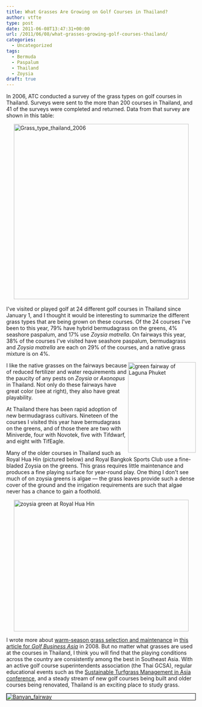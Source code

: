 ```yaml
---
title: What Grasses Are Growing on Golf Courses in Thailand?
author: vtfte
type: post
date: 2011-06-08T13:47:31+00:00
url: /2011/06/08/what-grasses-growing-golf-courses-thailand/
categories:
  - Uncategorized
tags:
  - Bermuda
  - Paspalum
  - Thailand
  - Zoysia
draft: true
---
```

In 2006, ATC conducted a survey of the grass types on golf courses in Thailand. Surveys were sent to the more than 200 courses in Thailand, and 41 of the surveys were completed and returned. Data from that survey are shown in this table:

<a href="http://micahwoods.typepad.com/.a/6a00e553d5d1108833015432dbfb6b970c-popup" onclick="window.open( this.href, &#39;_blank&#39;, &#39;width=640,height=480,scrollbars=no,resizable=no,toolbar=no,directories=no,location=no,menubar=no,status=no,left=0,top=0&#39; ); return false" style="display: inline;"><img alt="Grass_type_thailand_2006" class="asset  asset-image at-xid-6a00e553d5d1108833015432dbfb6b970c" src="http://wp1.asianturfgrass.com/wp-content/uploads/2021/04/img_606c4839a0d8a.jpg" style="width: 465px; display: block; margin-left: auto; margin-right: auto;" title="Grass_type_thailand_2006" /></a>  
I've visited or played golf at 24 different golf courses in Thailand since January 1, and I thought it would be interesting to summarize the different grass types that are being grown on these courses. Of the 24 courses I've been to this year, 79% have hybrid bermudagrass on the greens, 4% seashore paspalum, and 17% use _Zoysia matrella_. On fairways this year, 38% of the courses I've visited have seashore paspalum, bermudagrass and _Zoysia matrella_ are each on 29% of the courses, and a native grass mixture is on 4%.&#0160;

[<img loading="lazy" alt="green fairway of Laguna Phuket" height="240" src="http://wp1.asianturfgrass.com/wp-content/uploads/2021/04/5803290663_45b777c573_m.jpg" style="float: right;" width="180" />][1]

I like the native grasses on the fairways because of reduced fertilizer and water requirements and the paucity of any pests on _Zoysia_ or _Axonopus_ in Thailand. Not only do these fairways have great color (see at right), they also have great playability.

At Thailand there has been rapid adoption of new bermudagrass cultivars. Nineteen of the courses I visited this year have bermudagrass on the greens, and of those there are two with Miniverde, four with Novotek, five with Tifdwarf, and eight with TifEagle.

Many of the older courses in Thailand such as Royal Hua Hin (pictured below) and Royal Bangkok Sports Club use a fine-bladed Zoysia on the greens. This grass requires little maintenance and produces a fine playing surface for year-round play. One thing I don't see much of on zoysia greens is algae — the grass leaves provide such a dense cover of the ground and the irrigation requirements are such that algae never has a chance to gain a foothold.

[<img loading="lazy" alt="zoysia green at Royal Hua Hin" height="349" src="http://wp1.asianturfgrass.com/wp-content/uploads/2021/04/5803291291_70ddc704b3.jpg" style="display: block; margin-left: auto; margin-right: auto;" width="465" />][2]

I wrote more about <a href="http://bit.ly/ky7RQd" target="_self" title="Download PDF of article" rel="noopener">warm-season grass selection and maintenance</a> in <a href="http://bit.ly/ky7RQd" target="_self" title="Download PDF of article" rel="noopener">this article for <em>Golf Business Asia</em></a>&#0160;in 2008. But no matter what grasses are used at the courses in Thailand, I think you will find that the playing conditions across the country are consistently among the best in Southeast Asia. With an active golf course superintendents association (the Thai GCSA), regular educational events such as the <a href="http://www.asianturfseminar.com/" target="_blank" rel="noopener">Sustainable Turfgrass Management in Asia conference</a>, and a steady stream of new golf courses being built and older courses being renovated, Thailand is an exciting place to study grass.

[<img alt="Banyan_fairway" border="0" class="asset  asset-image at-xid-6a00e553d5d110883301538f08fca2970b" src="http://wp1.asianturfgrass.com/wp-content/uploads/2021/04/img_606c483a5aac6.jpg" style="display: block; margin-left: auto; margin-right: auto; border: 1px solid #000000;" title="Banyan_fairway" />][3]

 [1]: http://www.flickr.com/photos/asianturfgrass/5803290663/ "green fairway of Laguna Phuket by Asian Turfgrass Center, on Flickr"
 [2]: http://www.flickr.com/photos/asianturfgrass/5803291291/ "zoysia green at Royal Hua Hin by Asian Turfgrass Center, on Flickr"
 [3]: http://micahwoods.typepad.com/.a/6a00e553d5d110883301538f08fca2970b-pi
